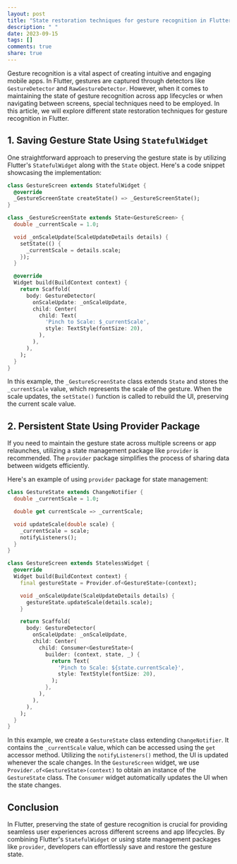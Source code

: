 ```yaml
---
layout: post
title: "State restoration techniques for gesture recognition in Flutter"
description: " "
date: 2023-09-15
tags: []
comments: true
share: true
---
```


Gesture recognition is a vital aspect of creating intuitive and engaging mobile apps. In Flutter, gestures are captured through detectors like `GestureDetector` and `RawGestureDetector`. However, when it comes to maintaining the state of gesture recognition across app lifecycles or when navigating between screens, special techniques need to be employed. In this article, we will explore different state restoration techniques for gesture recognition in Flutter.

## 1. Saving Gesture State Using `StatefulWidget`

One straightforward approach to preserving the gesture state is by utilizing Flutter's `StatefulWidget` along with the `State` object. Here's a code snippet showcasing the implementation:

```dart
class GestureScreen extends StatefulWidget {
  @override
  _GestureScreenState createState() => _GestureScreenState();
}

class _GestureScreenState extends State<GestureScreen> {
  double _currentScale = 1.0;

  void _onScaleUpdate(ScaleUpdateDetails details) {
    setState(() {
      _currentScale = details.scale;
    });
  }

  @override
  Widget build(BuildContext context) {
    return Scaffold(
      body: GestureDetector(
        onScaleUpdate: _onScaleUpdate,
        child: Center(
          child: Text(
            'Pinch to Scale: $_currentScale',
            style: TextStyle(fontSize: 20),
          ),
        ),
      ),
    );
  }
}
```

In this example, the `_GestureScreenState` class extends `State` and stores the `_currentScale` value, which represents the scale of the gesture. When the scale updates, the `setState()` function is called to rebuild the UI, preserving the current scale value.

## 2. Persistent State Using Provider Package

If you need to maintain the gesture state across multiple screens or app relaunches, utilizing a state management package like `provider` is recommended. The `provider` package simplifies the process of sharing data between widgets efficiently.

Here's an example of using `provider` package for state management:

```dart
class GestureState extends ChangeNotifier {
  double _currentScale = 1.0;

  double get currentScale => _currentScale;

  void updateScale(double scale) {
    _currentScale = scale;
    notifyListeners();
  }
}

class GestureScreen extends StatelessWidget {
  @override
  Widget build(BuildContext context) {
    final gestureState = Provider.of<GestureState>(context);

    void _onScaleUpdate(ScaleUpdateDetails details) {
      gestureState.updateScale(details.scale);
    }

    return Scaffold(
      body: GestureDetector(
        onScaleUpdate: _onScaleUpdate,
        child: Center(
          child: Consumer<GestureState>(
            builder: (context, state, _) {
              return Text(
                'Pinch to Scale: ${state.currentScale}',
                style: TextStyle(fontSize: 20),
              );
            },
          ),
        ),
      ),
    );
  }
}
```

In this example, we create a `GestureState` class extending `ChangeNotifier`. It contains the `_currentScale` value, which can be accessed using the `get` accessor method. Utilizing the `notifyListeners()` method, the UI is updated whenever the scale changes. In the `GestureScreen` widget, we use `Provider.of<GestureState>(context)` to obtain an instance of the `GestureState` class. The `Consumer` widget automatically updates the UI when the state changes.

## Conclusion

In Flutter, preserving the state of gesture recognition is crucial for providing seamless user experiences across different screens and app lifecycles. By combining Flutter's `StatefulWidget` or using state management packages like `provider`, developers can effortlessly save and restore the gesture state.